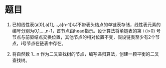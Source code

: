 # 题目

1. 已知线性表(a[0],a[1],...,a[n-1])以不带表头结点的单链表存储，线性表元素的编号分别为0,1,...,n-1，首节点由head指示。设计算法将单链表的第 i (i>0) 号节点与前驱结点交换位置，其他节点的相对位置不变，假设链表至少有2个节点，i号节点在链表中存在。



2. 将自然数 1...n 作为二叉查找树的节点，编写递归算法，创建一颗平衡的二叉查找树。